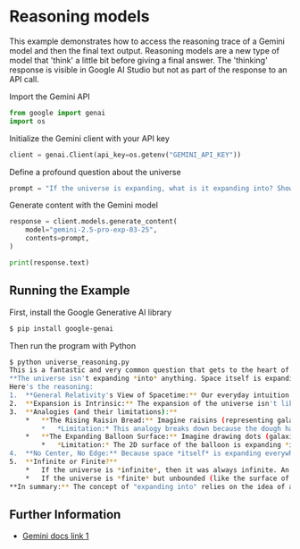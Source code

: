 # Reasoning models

This example demonstrates how to access the reasoning trace of a Gemini model
and then the final text output.
Reasoning models are a new type of model that 'think' a little bit before
giving a final answer. The 'thinking' response is visible in Google AI Studio
but not as part of the response to an API call.

Import the Gemini API

```python
from google import genai
import os
```

Initialize the Gemini client with your API key

```python
client = genai.Client(api_key=os.getenv("GEMINI_API_KEY"))
```

Define a profound question about the universe

```python
prompt = "If the universe is expanding, what is it expanding into? Show your reasoning."
```

Generate content with the Gemini model

```python
response = client.models.generate_content(
    model="gemini-2.5-pro-exp-03-25",
    contents=prompt,
)

print(response.text)
```



## Running the Example

First, install the Google Generative AI library

```sh
$ pip install google-genai

```

Then run the program with Python

```sh
$ python universe_reasoning.py
This is a fantastic and very common question that gets to the heart of how we understand the universe based on Einstein's theory of General Relativity. The most accurate answer, according to our current understanding, is:
**The universe isn't expanding *into* anything. Space itself is expanding.**
Here's the reasoning:
1.  **General Relativity's View of Spacetime:** Our everyday intuition thinks of space as a pre-existing, static container – like an empty room that things can move around *in*. General Relativity, however, describes spacetime not as a fixed background but as a dynamic entity. It can warp, bend (which we experience as gravity), and, crucially, *expand or contract*.
2.  **Expansion is Intrinsic:** The expansion of the universe isn't like an explosion *within* a pre-existing void, where debris flies outwards *into* empty space. Instead, it's the very fabric of spacetime *itself* that is stretching. Imagine the space *between* galaxies is growing.
3.  **Analogies (and their limitations):**
    *   **The Rising Raisin Bread:** Imagine raisins (representing galaxies) embedded in dough (representing space). As the dough bakes and expands, all the raisins move further apart from each other. A raisin doesn't see itself as being at the center; it sees all other raisins moving away from it. Importantly, the *dough itself* is expanding.
        *   *Limitation:* This analogy breaks down because the dough has edges and is expanding *into* the oven (an external space). Our universe, as far as we know, doesn't have an edge or an "outside."
    *   **The Expanding Balloon Surface:** Imagine drawing dots (galaxies) on the surface of a balloon. As you inflate the balloon, the rubber (space) stretches, and the distance between any two dots on the surface increases. From the perspective of any dot, all other dots are moving away. There is no "center" of expansion *on the surface* itself.
        *   *Limitation:* The 2D surface of the balloon is expanding *into* the 3D space around it. General Relativity doesn't require our 3D space to be expanding into a higher-dimensional "hyperspace." The expansion is an intrinsic property of our spacetime dimensions.
4.  **No Center, No Edge:** Because space *itself* is expanding everywhere, there isn't a central point *from which* the universe is expanding. The Big Bang wasn't an explosion *at* a point *in* space; it was the beginning of the expansion *of* space, happening everywhere simultaneously. Consequently, there's no "edge" of the universe expanding outwards into a void.
5.  **Infinite or Finite?**
    *   If the universe is *infinite*, then it was always infinite. An expanding infinite universe simply becomes "more infinite" – the distances between objects grow, but it isn't expanding *into* anything because there's no outside to an infinite space.
    *   If the universe is *finite* but unbounded (like the surface of the balloon, but in 3D), its total volume increases, but it still doesn't require an external space to expand into. It's self-contained.
**In summary:** The concept of "expanding into" relies on the idea of an external space or container. According to General Relativity, the universe *is* the container (spacetime), and it's this container itself that is growing. There is no need for an "outside" for this expansion to occur.
```



## Further Information

- [Gemini docs link 1](https://ai.google.dev/gemini-api/docs/thinking)
